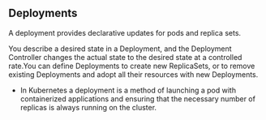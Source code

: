 ## Deployments

A deployment provides declarative updates for pods and replica sets.

You describe a desired state in a Deployment, and the Deployment Controller changes the actual state to the desired state at a controlled rate.You can define Deployments to create new ReplicaSets, or to remove existing Deployments and adopt all their resources with new Deployments.

- In Kubernetes a deployment is a method of launching a pod with containerized applications and ensuring that the necessary number of replicas is always running on the cluster.
